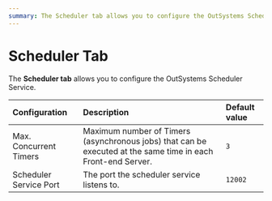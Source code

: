```yaml
---
summary: The Scheduler tab allows you to configure the OutSystems Scheduler Service.
---
```


# Scheduler Tab

The **Scheduler tab** allows you to configure the OutSystems Scheduler Service.

| Configuration | Description | Default value |
| :--- | :--- | :--- |
| Max. Concurrent Timers | Maximum number of Timers \(asynchronous jobs\) that can be executed at the same time in each Front-end Server. | `3` |
| Scheduler Service Port | The port the scheduler service listens to. | `12002` |

